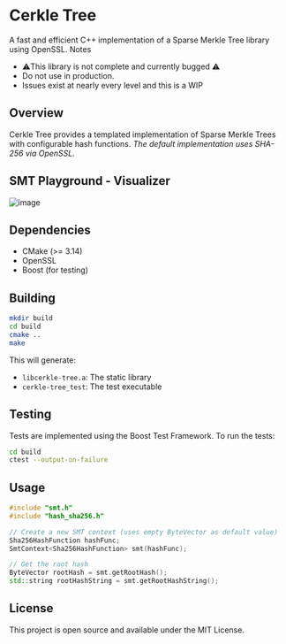 # Cerkle Tree

A fast and efficient C++ implementation of a Sparse Merkle Tree library using OpenSSL. Notes
 
 - ⚠️This library is not complete and currently bugged ⚠️
 - Do not use in production.
 - Issues exist at nearly every level and this is a WIP 

## Overview

Cerkle Tree provides a templated implementation of Sparse Merkle Trees with configurable hash functions. _The default implementation uses SHA-256 via OpenSSL._ 

## SMT Playground - Visualizer
![image](https://github.com/user-attachments/assets/922f6124-475a-46d0-b272-8838d070584f)

## Dependencies

- CMake (>= 3.14)
- OpenSSL
- Boost (for testing)

## Building

```bash
mkdir build
cd build
cmake ..
make
```

This will generate:
- `libcerkle-tree.a`: The static library
- `cerkle-tree_test`: The test executable

## Testing

Tests are implemented using the Boost Test Framework. To run the tests:

```bash
cd build
ctest --output-on-failure
```

## Usage

```cpp
#include "smt.h"
#include "hash_sha256.h"

// Create a new SMT context (uses empty ByteVector as default value)
Sha256HashFunction hashFunc;
SmtContext<Sha256HashFunction> smt(hashFunc);

// Get the root hash
ByteVector rootHash = smt.getRootHash();
std::string rootHashString = smt.getRootHashString();
```

## License

This project is open source and available under the MIT License.
